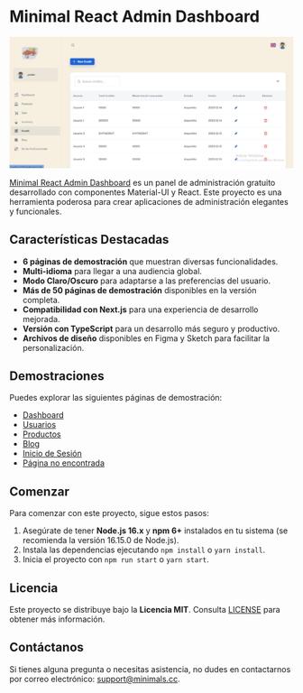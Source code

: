 # Minimal React Admin Dashboard

![Preview](public/assets/preview.jpg)

[Minimal React Admin Dashboard](https://minimal-kit-react.vercel.app/) es un panel de administración gratuito desarrollado con componentes Material-UI y React. Este proyecto es una herramienta poderosa para crear aplicaciones de administración elegantes y funcionales.

## Características Destacadas

- **6 páginas de demostración** que muestran diversas funcionalidades.
- **Multi-idioma** para llegar a una audiencia global.
- **Modo Claro/Oscuro** para adaptarse a las preferencias del usuario.
- **Más de 50 páginas de demostración** disponibles en la versión completa.
- **Compatibilidad con Next.js** para una experiencia de desarrollo mejorada.
- **Versión con TypeScript** para un desarrollo más seguro y productivo.
- **Archivos de diseño** disponibles en Figma y Sketch para facilitar la personalización.

## Demostraciones

Puedes explorar las siguientes páginas de demostración:

- [Dashboard]( https://libano-final-github-io.vercel.app/)
- [Usuarios](https://minimal-kit-react.vercel.app/dashboard/user)
- [Productos](https://minimal-kit-react.vercel.app/dashboard/products)
- [Blog](https://minimal-kit-react.vercel.app/dashboard/blog)
- [Inicio de Sesión](https://minimal-kit-react.vercel.app/login)
- [Página no encontrada](https://minimal-kit-react.vercel.app/404)

## Comenzar

Para comenzar con este proyecto, sigue estos pasos:

1. Asegúrate de tener **Node.js 16.x** y **npm 6+** instalados en tu sistema (se recomienda la versión 16.15.0 de Node.js).
2. Instala las dependencias ejecutando `npm install` o `yarn install`.
3. Inicia el proyecto con `npm run start` o `yarn start`.

## Licencia

Este proyecto se distribuye bajo la **Licencia MIT**. Consulta [LICENSE](https://github.com/minimal-ui-kit/minimal.free/blob/main/LICENSE.md) para obtener más información.

## Contáctanos

Si tienes alguna pregunta o necesitas asistencia, no dudes en contactarnos por correo electrónico: [support@minimals.cc](jossajhon123454@gmail.com).







